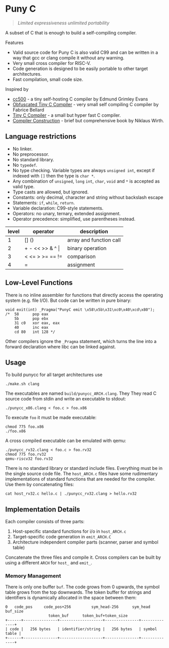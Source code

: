 Puny C
======

> *Limited expressiveness unlimited portability*

A subset of C that is enough to build a self-compiling compiler.

Features
  * Valid source code for Puny C is also valid C99 and can be written in a way
    that gcc or clang compile it without any warning.
  * Very small cross compiler for RISC-V.
  * Code generation is designed to be easily portable to other target
    architectures.
  * Fast compilation, small code size.

Inspired by
  * [cc500](https://github.com/8l/cc500) -
    a tiny self-hosting C compiler by Edmund Grimley Evans
  * [Obfuscated Tiny C Compiler](https://bellard.org/otcc/) -
    very small self compiling C compiler by Fabrice Bellard
  * [Tiny C Compiler](https://savannah.nongnu.org/projects/tinycc) -
    a small but hyper fast C compiler.
  * [Compiler Construction](https://people.inf.ethz.ch/wirth/CompilerConstruction/index.html) -
    brief but comprehensive book by Niklaus Wirth.

Language restrictions
---------------------

  * No linker.
  * No preprocessor.
  * No standard library.
  * No `typedef`.
  * No type checking. Variable types are always `unsigned int`, except if
    indexed with `[]` then the type is `char *`.
  * Any combination of `unsigned`, `long` `int`, `char`, `void` and `*` is
    accepted as valid type.
  * Type casts are allowed, but ignored.
  * Constants: only decimal, character and string without backslash escape
  * Statements: `if`, `while`, `return`.
  * Variable declaration: C99-style statements.
  * Operators: no unary, ternary, extended assignment.
  * Operator precedence: simplified, use parentheses instead.

| level | operator             | description             |
| ----- | -------------------- | ----------------------- |
|   1   | [] ()                | array and function call |
|   2   | + - << >> & ^ &#124; | binary operation        |
|   3   | < <= > >= == !=      | comparison              |
|   4   | =                    | assignment              |



Low-Level Functions
-------------------

There is no inline assembler for functions that directly access the operating
system (e.g. file I/O). But code can be written in pure binary:

    void exit(int) _Pragma("PunyC emit \x58\x5b\x31\xc0\x40\xcd\x80");
    /*  58      pop eax
        5b      pop ebx
        31 c0   xor eax, eax
        40      inc eax
        cd 80   int 128 */

Other compilers ignore the `_Pragma` statement, which turns the line into a
forward declaration where libc can be linked against.



Usage
-----

To build punycc for all target architectures use

    ./make.sh clang

The executables are named `build/punycc_ARCH.clang`. They
They read C source code from stdin and write an executable to stdout:

    ./punycc_x86.clang < foo.c > foo.x86

To execute `foo` it must be made executable:

    chmod 775 foo.x86
    ./foo.x86

A cross compiled executable can be emulated with qemu:

    ./punycc_rv32.clang < foo.c > foo.rv32
    chmod 775 foo.rv32
    qemu-riscv32 foo.rv32

There is no standard library or standard include files. Everything must be in
the single source code file. The `host_ARCH.c` files have some rudimentary
implementations of standard functions that are needed for the compiler.
Use them by concatenating files:

    cat host_rv32.c hello.c | ./punycc_rv32.clang > hello.rv32





Implementation Details
----------------------

Each compiler consists of three parts:

 1. Host-specific standard functions for i/o in `host_ARCH.c`
 2. Target-specific code generation in `emit_ARCH.C`
 3. Architecture independent compiler parts (scanner, parser and symbol table)

Concatenate the three files and compile it.
Cross compilers can be built by using a different `ARCH` for `host_` and `emit_`.


### Memory Management

There is only one buffer `buf`.
The code grows from 0 upwards, the symbol table grows from the top downwards.
The token buffer for strings and identifiers is dynamically allocated in the
space between them:

    0   code_pos     code_pos+256         sym_head-256      sym_head   buf_size
                       token_buf      token_buf+token_size
    +------+---------------+-------------------+---------------+--------------+
    | code |   256 bytes   | identifier/string |   256 bytes   | symbol table |
    +------+---------------+-------------------+---------------+--------------+




